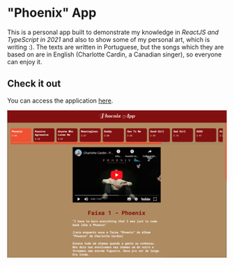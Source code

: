 # "Phoenix" App

This is a personal app built to demonstrate my knowledge in *ReactJS and TypeScript in 2021* and also to show some of my personal art, which is writing :). The texts are written in Portuguese, but the songs which they are based on are in English (Charlotte Cardin, a Canadian singer), so everyone can enjoy it.

## Check it out
You can access the application [here](https://phoenix-app-iota.vercel.app/).

![App Platorm](public/app_screenshot.png)
